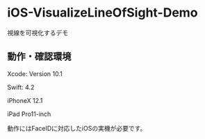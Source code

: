 # iOS-VisualizeLineOfSight-Demo

視線を可視化するデモ

## 動作・確認環境
Xcode: Version 10.1

Swift: 4.2

iPhoneX 12.1

iPad  Pro11-inch

動作にはFaceIDに対応したiOSの実機が必要です。
